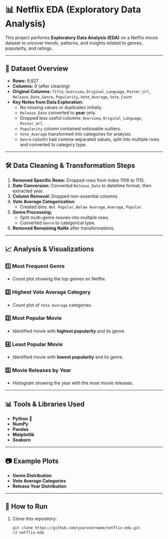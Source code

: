 # 📊 Netflix EDA (Exploratory Data Analysis)

This project performs **Exploratory Data Analysis (EDA)** on a Netflix movie dataset to uncover trends, patterns, and insights related to genres, popularity, and ratings.

---

## 📂 Dataset Overview
- **Rows:** 9,827  
- **Columns:** 9 (after cleaning)  
- **Original Columns:** `Title`, `Overview`, `Original_Language`, `Poster_Url`, `Release_Date`, `Genre`, `Popularity`, `Vote_Average`, `Vote_Count`  
- **Key Notes from Data Exploration:**
  - No missing values or duplicates initially.
  - `Release_Date` converted to **year** only.
  - Dropped less useful columns: `Overview`, `Original_Language`, `Poster_Url`.
  - `Popularity` column contained noticeable outliers.
  - `Vote_Average` transformed into categories for analysis.
  - `Genre` column had comma-separated values, split into multiple rows and converted to category type.

---

## 🛠 Data Cleaning & Transformation Steps
1. **Removed Specific Rows:** Dropped rows from index 1106 to 1115.
2. **Date Conversion:** Converted `Release_Date` to datetime format, then extracted year.
3. **Column Removal:** Dropped non-essential columns.
4. **Vote Average Categorization:**
   - Created bins: `Not Popular`, `Below Average`, `Average`, `Popular`.
5. **Genre Processing:**
   - Split multi-genre movies into multiple rows.
   - Converted `Genre` to categorical type.
6. **Removed Remaining NaNs** after transformations.

---

## 📈 Analysis & Visualizations
### 1️⃣ Most Frequent Genre
- Count plot showing the top genres on Netflix.
  
### 2️⃣ Highest Vote Average Category
- Count plot of `Vote_Average` categories.

### 3️⃣ Most Popular Movie
- Identified movie with **highest popularity** and its genre.

### 4️⃣ Least Popular Movie
- Identified movie with **lowest popularity** and its genre.

### 5️⃣ Movie Releases by Year
- Histogram showing the year with the most movie releases.

---

## 📊 Tools & Libraries Used
- **Python** 🐍
- **NumPy**
- **Pandas**
- **Matplotlib**
- **Seaborn**

---

## 📷 Example Plots
- **Genre Distribution**
- **Vote Average Categories**
- **Release Year Distribution**

---

## 🚀 How to Run
1. Clone this repository:
   ```bash
   git clone https://github.com/yourusername/netflix-eda.git
   cd netflix-eda
